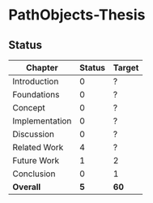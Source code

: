 PathObjects-Thesis
==================

Status
------

| Chapter        | Status        | Target  |
| -------------- | ------------- | ------- |
| Introduction   | 0             | ?       |
| Foundations    | 0             | ?       |
| Concept        | 0             | ?       |
| Implementation | 0             | ?       |
| Discussion     | 0             | ?       |
| Related Work   | 4             | ?       |
| Future Work    | 1             | 2       |
| Conclusion     | 0             | 1       |
| **Overall**    | **5**         | **60**  |
